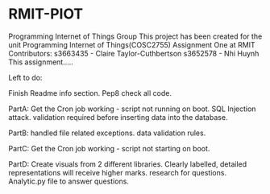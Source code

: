 # RMIT-PIOT
Programming Internet of Things Group
This project has been created for the unit Programming Internet of Things(COSC2755) Assignment One at RMIT
Contributors: s3663435 - Claire Taylor-Cuthbertson
              s3652578 - Nhi Huynh
This assignment.....



Left to do:

  Finish Readme info section.
  Pep8 check all code.
  
PartA:
  Get the Cron job working - script not running on boot.
  SQL Injection attack.
  validation required before inserting data into the database.
  
PartB:
  handled file related exceptions.
  data validation rules.
  
PartC:
  Get the Cron job working - script not starting on boot.
  
PartD:
  Create visuals from 2 different libraries.
  Clearly labelled, detailed representations will receive higher marks.
  research for questions.
  Analytic.py file to answer questions.
